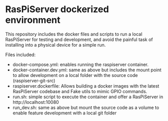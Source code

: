 # RasPiServer dockerized environment

This repository includes the docker files and scripts to run a local RasPiServer for testing and development, and avoid the painful task of installing into a physical device for a simple run.

Files included:
* docker-compose.yml: enables running the raspiserver container.
* docker-container.dev.yml: same as above but includes the mount point to allow development on a local folder with the source code (raspiserver-git-src)
* raspiserver.dockerfile: Allows building a docker images with the latest RasPiServer codebase and Fake utils to mimic GPIO commands.
* run.sh: simple script to execute the container and offer a RasPiServer in http://localhost:10080
* run_dev.sh: same as above but mount the source code as a volume to enable feature development with a local git folder


